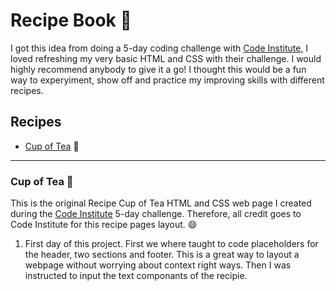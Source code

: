 # Recipe Book :orange_book:

I got this idea from doing a 5-day coding challenge with [Code Institute,](https://codeinstitute.net/5-day-coding-challenge/e) I loved refreshing my very basic HTML and CSS with their challenge. I would highly recommend anybody to give it a go! I thought this would be a fun way to experyiment, show off and practice my improving skills with different recipes.

## Recipes
* [Cup of Tea](#Cup-of-Tea) :tea:
---
### Cup of Tea :tea:

This is the original Recipe Cup of Tea HTML and CSS web page I created during the [Code Institute](https://codeinstitute.net/5-day-coding-challenge/e) 5-day challenge.  Therefore, all credit goes to Code Institute for this recipe pages layout. :smile:

1. First day of this project. First we where taught to code placeholders for the header, two sections and footer. This is a great way to layout a webpage without worrying about context right ways. Then I was instructed to input the text componants of the recipie.
